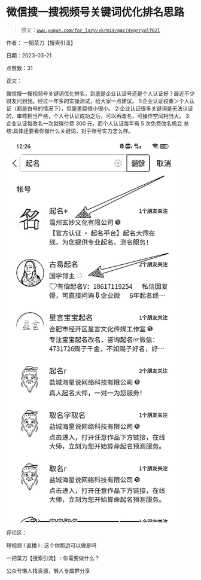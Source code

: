 # 微信搜一搜视频号关键词优化排名思路

> 原文：[`www.yuque.com/for_lazy/xkrm14/qqc74vgrryolf02l`](https://www.yuque.com/for_lazy/xkrm14/qqc74vgrryolf02l)



作者： 一把菜刀【搜索引流】



日期：2023-03-21



点赞数：31

<ne-card data-card-name="hr" data-card-type="block" id="MWtg9" data-event-boundary="card">

正文：



微信搜一搜视频号关键词优化排名，到底是企业认证号还是个人认证好？最近不少财友问到我。经过一年多的实操测试，给大家一点建议。 1:企业认证权重＞个人认证（都是白号的情况下），但是差距很小很小。 2:企业认证很多关键词是无法认证的，审核相当严格，个人号认证成功之后，可以再改名，可操作空间相当大。 3:企业认证每改名一次就得付费 300 元，而个人认证每年有 5 次免费改名机会 总结:具体还要看你做什么关键词，对手账号实力怎么样。



<ne-card data-card-name="image" data-card-type="inline" id="wmRHe" data-event-boundary="card">![](img/9e925218ff5704e3a6e383defd0f11cf.png)</ne-card>

<ne-card data-card-name="hr" data-card-type="block" id="vlyjn" data-event-boundary="card">

评论区：



短视频 I 直播 I : 这个你那边可以做是吗



一把菜刀【搜索引流】 : 你需要做什么？

<ne-card data-card-name="hr" data-card-type="block" id="wSB7i" data-event-boundary="card">

公众号懒人找资源，懒人专属群分享

</ne-card></ne-card></ne-card>